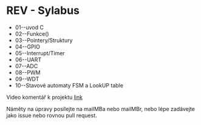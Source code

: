 # REV - Sylabus

* 01--uvod C
* 02--Funkce()
* 03--Pointery/Struktury
* 04--GPIO
* 05--Interrupt/Timer
* 06--UART
* 07--ADC
* 08--PWM
* 09--WDT
* 10--Stavové automaty FSM a LookUP table

Video komentář k projektu [link](https://youtu.be/4OCYCeq3aVA)

Náměty na úpravy posílejte na mailMBa nebo mailMBr, nebo lépe zadávejte jako issue nebo rovnou pull request.

